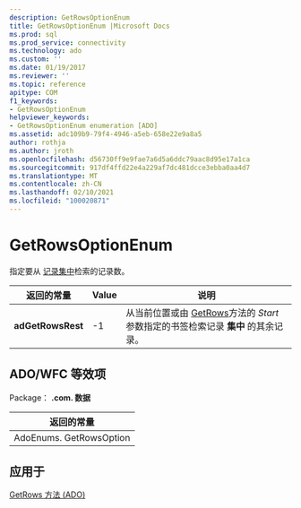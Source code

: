 ```yaml
---
description: GetRowsOptionEnum
title: GetRowsOptionEnum |Microsoft Docs
ms.prod: sql
ms.prod_service: connectivity
ms.technology: ado
ms.custom: ''
ms.date: 01/19/2017
ms.reviewer: ''
ms.topic: reference
apitype: COM
f1_keywords:
- GetRowsOptionEnum
helpviewer_keywords:
- GetRowsOptionEnum enumeration [ADO]
ms.assetid: adc109b9-79f4-4946-a5eb-658e22e9a8a5
author: rothja
ms.author: jroth
ms.openlocfilehash: d56730ff9e9fae7a6d5a6ddc79aac8d95e17a1ca
ms.sourcegitcommit: 917df4ffd22e4a229af7dc481dcce3ebba0aa4d7
ms.translationtype: MT
ms.contentlocale: zh-CN
ms.lasthandoff: 02/10/2021
ms.locfileid: "100020871"
---
```

# <a name="getrowsoptionenum"></a>GetRowsOptionEnum
指定要从 [记录集中](./recordset-object-ado.md)检索的记录数。  
  
|返回的常量|Value|说明|  
|--------------|-----------|-----------------|  
|**adGetRowsRest**|-1|从当前位置或由 [GetRows](./getrows-method-ado.md)方法的 *Start* 参数指定的书签检索记录 **集中** 的其余记录。|  
  
## <a name="adowfc-equivalent"></a>ADO/WFC 等效项  
 Package： **.com. 数据**  
  
|返回的常量|  
|--------------|  
|AdoEnums. GetRowsOption|  
  
## <a name="applies-to"></a>应用于  
 [GetRows 方法 (ADO)](./getrows-method-ado.md)